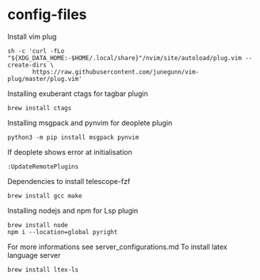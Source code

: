 # config-files

Install vim plug
```
sh -c 'curl -fLo "${XDG_DATA_HOME:-$HOME/.local/share}"/nvim/site/autoload/plug.vim --create-dirs \
       https://raw.githubusercontent.com/junegunn/vim-plug/master/plug.vim'
```
Installing exuberant ctags for tagbar plugin
```
brew install ctags
```
Installing msgpack and pynvim for deoplete plugin
```
python3 -m pip install msgpack pynvim
```
If deoplete shows error at initialisation
```
:UpdateRemotePlugins
```

Dependencies to install telescope-fzf
```
brew install gcc make
```

Installing nodejs and npm for Lsp plugin
```
brew install node
npm i --location=global pyright
```
For more informations see server_configurations.md
To install latex language server
```
brew install ltex-ls
```
